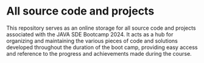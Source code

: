 # All source code and projects
This repository serves as an online storage for all source code and projects associated with the JAVA SDE Bootcamp 2024. 
It acts as a hub for organizing and maintaining the various pieces of code and solutions developed throughout the duration of the boot camp, providing easy access and reference to the progress and achievements made during the course.
